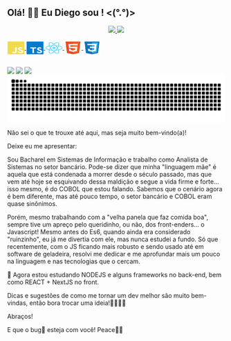 ## Olá! 👋🏾  Eu Diego sou ! <(°.°)>

<div align="center">
  <a href="https://github.com/DiegoOmegablackMoraes">
  <img height="180em" src="https://github-readme-stats.vercel.app/api?username=DiegoOmegablackMoraes&show_icons=true&theme=codeSTACKr&include_all_commits=true&count_private=true"/>
  <img height="180em" src="https://github-readme-stats.vercel.app/api/top-langs/?username=DiegoOmegablackMoraes&layout=compact&langs_count=7&theme=codeSTACKr"/>
</div>
<div style="display: inline_block"><br>
  <img align="center" alt="Omega-Js" height="30" width="40" src="https://raw.githubusercontent.com/devicons/devicon/master/icons/javascript/javascript-plain.svg">
  <img align="center" alt="Omega-Ts" height="30" width="40" src="https://raw.githubusercontent.com/devicons/devicon/master/icons/typescript/typescript-plain.svg">
  <img align="center" alt="Omega-React" height="30" width="40" src="https://raw.githubusercontent.com/devicons/devicon/master/icons/react/react-original.svg">
  <img align="center" alt="Omega-HTML" height="30" width="40" src="https://raw.githubusercontent.com/devicons/devicon/master/icons/html5/html5-original.svg">
  <img align="center" alt="Omega-CSS" height="30" width="40" src="https://raw.githubusercontent.com/devicons/devicon/master/icons/css3/css3-original.svg">
</div>

##

<div> 
  <a href="https://www.instagram.com/diegotheblack/" target="_blank"><img src="https://img.shields.io/badge/-Instagram-%23E4405F?style=for-the-badge&logo=instagram&logoColor=white" target="_blank"></a>
  <a href = "mailto:diego7cardoso@gmail.com"><img src="https://img.shields.io/badge/-Gmail-%23333?style=for-the-badge&logo=gmail&logoColor=white" target="_blank"></a>
  <a href="https://www.linkedin.com/in/diego-cardoso-moraes-0b04234b/" target="_blank"><img src="https://img.shields.io/badge/-LinkedIn-%230077B5?style=for-the-badge&logo=linkedin&logoColor=white" target="_blank"></a> 
 

<picture align="center">
  <source media="(prefers-color-scheme: dark)" srcset="https://raw.githubusercontent.com/DiegoOmegablackMoraes/DiegoOmegablackMoraes/output/github-contribution-grid-snake-dark.svg">
  <source media="(prefers-color-scheme: light)" srcset="https://raw.githubusercontent.com/DiegoOmegablackMoraes/DiegoOmegablackMoraes/output/github-contribution-grid-snake-dark.svg">
  <img align="center" alt="github contribution grid snake animation" src="https://raw.githubusercontent.com/DiegoOmegablackMoraes/DiegoOmegablackMoraes/output/github-contribution-grid-snake.svg">
</picture>
 
</div>

  Não sei o que te trouxe até aqui, mas seja muito bem-vindo(a)!
  
  
  Deixe eu me apresentar: 
   
  Sou Bacharel em Sistemas de Informação e trabalho como Analista de Sistemas no setor bancário.
  Pode-se dizer que minha "linguagem mãe" é aquela que está condenada a morrer desde o século passado, mas que vem até hoje se esquivando dessa maldição e segue a vida firme e forte... isso mesmo, é do COBOL que estou falando.
  Sabemos que o cenário agora é bem diferente, mas até pouco tempo, o setor bancário e COBOL eram quase sinônimos.

  Porém, mesmo trabalhando com a "velha panela que faz comida boa", sempre tive um apreço pelo queridinho, ou não, dos front-enders... o Javascript! Mesmo antes do Es6, quando ainda era considerado "ruinzinho", eu já me divertia com ele, mas nunca estudei a fundo.
  Só que recentemente, com o JS ficando mais robusto e sendo usado até em software de geladeira, resolvi me dedicar e me aprofundar mais um pouco na linguagem e nas tecnologias que o cercam.
  
  
🌱 Agora estou estudando NODEJS e alguns frameworks no back-end, bem como REACT + NextJS no front.

Dicas e sugestões de como me tornar um dev melhor são muito bem-vindas, então bora trocar uma ideia!🤜🏾🤛🏾

Abraços!

E que o bug🐞 esteja com você! Peace✌🏾
<!---
DiegoOmegablackMoraes/DiegoOmegablackMoraes is a ✨ special ✨ repository because its `README.md` (this file) appears on your GitHub profile.
You can click the Preview link to take a look at your changes.
--->
